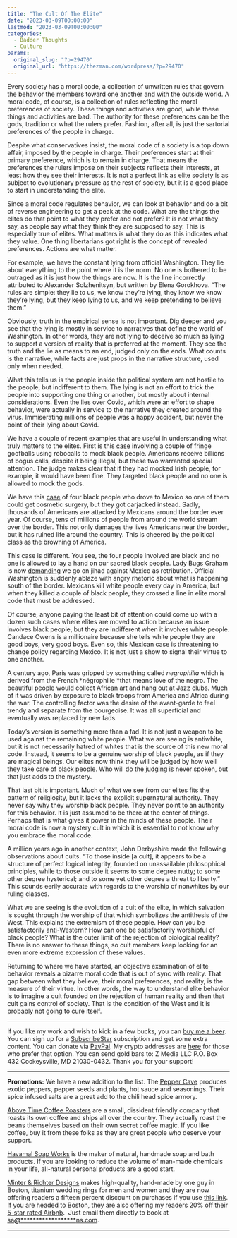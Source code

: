 ```yaml
---
title: "The Cult Of The Elite"
date: "2023-03-09T00:00:00"
lastmod: "2023-03-09T00:00:00"
categories:
  - Badder Thoughts
  - Culture
params:
  original_slug: "?p=29470"
  original_url: "https://thezman.com/wordpress/?p=29470"
---
```


Every society has a moral code, a collection of unwritten rules that
govern the behavior the members toward one another and with the outside
world. A moral code, of course, is a collection of rules reflecting the
moral preferences of society. These things and activities are good,
while these things and activities are bad. The authority for these
preferences can be the gods, tradition or what the rulers prefer.
Fashion, after all, is just the sartorial preferences of the people in
charge.

Despite what conservatives insist, the moral code of a society is a top
down affair, imposed by the people in charge. Their preferences start at
their primary preference, which is to remain in charge. That means the
preferences the rulers impose on their subjects reflects their
interests, at least how they see their interests. It is not a perfect
link as elite society is as subject to evolutionary pressure as the rest
of society, but it is a good place to start in understanding the elite.

Since a moral code regulates behavior, we can look at behavior and do a
bit of reverse engineering to get a peak at the code. What are the
things the elites do that point to what they prefer and not prefer? It
is not what they say, as people say what they think they are supposed to
say. This is especially true of elites. What matters is what they do as
this indicates what they value. One thing libertarians got right is the
concept of revealed preferences. Actions are what matter.

For example, we have the constant lying from official Washington. They
lie about everything to the point where it is the norm. No one is
bothered to be outraged as it is just how the things are now. It is the
line incorrectly attributed to Alexander Solzhenitsyn, but written by
Elena Gorokhova. “The rules are simple: they lie to us, we know they’re
lying, they know we know they’re lying, but they keep lying to us, and
we keep pretending to believe them.”

Obviously, truth in the empirical sense is not important. Dig deeper and
you see that the lying is mostly in service to narratives that define
the world of Washington. In other words, they are not lying to deceive
so much as lying to support a version of reality that is preferred at
the moment. They see the truth and the lie as means to an end, judged
only on the ends. What counts is the narrative, while facts are just
props in the narrative structure, used only when needed.

What this tells us is the people inside the political system are not
hostile to the people, but indifferent to them. The lying is not an
effort to trick the people into supporting one thing or another, but
mostly about internal considerations. Even the lies over Covid, which
were an effort to shape behavior, were actually in service to the
narrative they created around the virus. Immiserating millions of people
was a happy accident, but never the point of their lying about Covid.

We have a couple of recent examples that are useful in understanding
what truly matters to the elites. First is this <a
href="https://lawandcrime.com/2020-election/right-wing-hoaxers-robocalls-targeting-black-voters-violated-voting-rights-act-and-kkk-act-federal-judge-rules/"
rel="noopener" target="_blank">case</a> involving a couple of fringe
goofballs using robocalls to mock black people. Americans receive
billions of bogus calls, despite it being illegal, but these two
warranted special attention. The judge makes clear that if they had
mocked Irish people, for example, it would have been fine. They targeted
black people and no one is allowed to mock the gods.

We have this <a
href="https://www.dailymail.co.uk/news/article-11836293/Two-American-men-kidnapped-Mexico-lengthy-rap-sheet.html"
rel="noopener" target="_blank">case</a> of four black people who drove
to Mexico so one of them could get cosmetic surgery, but they got
carjacked instead. Sadly, thousands of Americans are attacked by
Mexicans around the border ever year. Of course, tens of millions of
people from around the world stream over the border. This not only
damages the lives Americans near the border, but it has ruined life
around the country. This is cheered by the political class as the
browning of America.

This case is different. You see, the four people involved are black and
no one is allowed to lay a hand on our sacred black people. Lady Bugs
Graham is now <a
href="https://thehill.com/policy/international/3887479-graham-says-he-will-introduce-bill-to-set-the-stage-for-us-to-use-military-force-in-mexico/"
rel="noopener" target="_blank">demanding</a> we go on jihad against
Mexico as retribution. Official Washington is suddenly ablaze with angry
rhetoric about what is happening south of the border. Mexicans kill
white people every day in America, but when they killed a couple of
black people, they crossed a line in elite moral code that must be
addressed.

Of course, anyone paying the least bit of attention could come up with a
dozen such cases where elites are moved to action because an issue
involves black people, but they are indifferent when it involves white
people. Candace Owens is a millionaire because she tells white people
they are good boys, very good boys. Even so, this Mexican case is
threatening to change policy regarding Mexico. It is not just a show to
signal their virtue to one another.

A century ago, Paris was gripped by something called *negrophilia* which
is derived from the French *négrophilie *that means love of the negro.
The beautiful people would collect African art and hang out at Jazz
clubs. Much of it was driven by exposure to black troops from America
and Africa during the war. The controlling factor was the desire of the
avant-garde to feel trendy and separate from the bourgeoise. It was all
superficial and eventually was replaced by new fads.

Today’s version is something more than a fad. It is not just a weapon to
be used against the remaining white people. What we are seeing is
antiwhite, but it is not necessarily hatred of whites that is the source
of this new moral code. Instead, it seems to be a genuine worship of
black people, as if they are magical beings. Our elites now think they
will be judged by how well they take care of black people. Who will do
the judging is never spoken, but that just adds to the mystery.

That last bit is important. Much of what we see from our elites fits the
pattern of religiosity, but it lacks the explicit supernatural
authority. They never say why they worship black people. They never
point to an authority for this behavior. It is just assumed to be there
at the center of things. Perhaps that is what gives it power in the
minds of these people. Their moral code is now a mystery cult in which
it is essential to not know why you embrace the moral code.

A million years ago in another context, John Derbyshire made the
following observations about cults. “To those inside \[a cult\], it
appears to be a structure of perfect logical integrity, founded on
unassailable philosophical principles, while to those outside it seems
to some degree nutty; to some other degree hysterical; and to some yet
other degree a threat to liberty.” This sounds eerily accurate with
regards to the worship of nonwhites by our ruling classes.

What we are seeing is the evolution of a cult of the elite, in which
salvation is sought through the worship of that which symbolizes the
antithesis of the West. This explains the extremism of these people. How
can you be satisfactorily anti-Western? How can one be satisfactorily
worshipful of black people? What is the outer limit of the rejection of
biological reality? There is no answer to these things, so cult members
keep looking for an even more extreme expression of these values.

Returning to where we have started, an objective examination of elite
behavior reveals a bizarre moral code that is out of sync with reality.
That gap between what they believe, their moral preferences, and
reality, is the measure of their virtue. In other words, the way to
understand elite behavior is to imagine a cult founded on the rejection
of human reality and then that cult gains control of society. That is
the condition of the West and it is probably not going to cure itself.

------------------------------------------------------------------------

If you like my work and wish to kick in a few bucks, you can
<a href="https://www.buymeacoffee.com/mujolulu" rel="noopener"
target="_blank">buy me a beer</a>. You can sign up for a
<a href="https://www.subscribestar.com/the-z-blog" rel="noopener"
target="_blank">SubscribeStar</a> subscription and get some extra
content. You can donate via <a
href="https://www.paypal.com/donate/?cmd=_s-xclick&amp;hosted_button_id=UDAS2Q8JYA6CN&amp;source=url"
rel="noopener" target="_blank">PayPal</a>. My crypto addresses are
<a href="https://thezman.com/wordpress/?page_id=22713" rel="noopener"
target="_blank">here</a> for those who prefer that option. You can send
gold bars to: Z Media LLC P.O. Box 432 Cockeysville, MD 21030-0432.
Thank you for your support!

------------------------------------------------------------------------

**Promotions:** We have a new addition to the list. The
<a href="https://peppercave.com/shop/ols/products" rel="noopener"
target="_blank">Pepper Cave</a> produces exotic peppers, pepper seeds
and plants, hot sauce and seasonings. Their spice infused salts are a
great add to the chili head spice armory.

<a href="https://abovetimecoffee.com/" rel="noopener"
target="_blank">Above Time Coffee Roasters</a> are a small, dissident
friendly company that roasts its own coffee and ships all over the
country. They actually roast the beans themselves based on their own
secret coffee magic. If you like coffee, buy it from these folks as they
are great people who deserve your support.

<a href="https://havamalsoapworks.com/" rel="noopener"
target="_blank">Havamal Soap Works</a> is the maker of natural, handmade
soap and bath products. If you are looking to reduce the volume of
man-made chemicals in your life, all-natural personal products are a
good start.

<a href="https://www.minterandrichterdesigns.com/"
rel="noreferrer nofollow noopener" target="_blank">Minter &amp; Richter
Designs</a> makes high-quality, hand-made by one guy in Boston, titanium
wedding rings for men and women and they are now offering readers a
fifteen percent discount on purchases if you use
<a href="https://www.minterandrichterdesigns.com/discount/ZMAN"
rel="noreferrer nofollow noopener" target="_blank">this link</a>.
<span class="highlight"><span class="colour"><span class="font"><span class="size">If
you are headed to Boston, they are also offering my readers 20% off
their <a
href="https://www.airbnb.com/users/7988017/listings?user_id=7988017&amp;s=3"
rel="noopener noreferrer" target="_blank">5-star rated Airbnb</a>.  Just
email them directly to book at
<a href="mailto:sa***@*********************ns.com"
data-original-string="DD2e/HZ0l221L5dxEETabQ==cb71pGZ6trbKtDbBfTnhBXGOb2RMMb2THAC8uMXV7sATi/e8QTF/IiSJW8/CXyFpJk+"><span
class="apbct-email-encoder"
data-original-string="z5nQDjxKrDqG+DotZ38tMQ==cb7DJzSnztihhnijPbI1Fm9w171X6hxYNWjD/fpnbMDXPgjaAy0J2as7pow0vTzrCp/"
title="This contact has been encoded by Anti-Spam by CleanTalk. Click to decode. To finish the decoding make sure that JavaScript is enabled in your browser.">sa<span
class="apbct-blur">***</span>@<span
class="apbct-blur">*********************</span>ns.com</span></a>.</span></span></span></span>

------------------------------------------------------------------------
